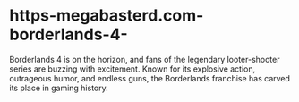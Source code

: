# https-megabasterd.com-borderlands-4-
Borderlands 4 is on the horizon, and fans of the legendary looter-shooter series are buzzing with excitement. Known for its explosive action, outrageous humor, and endless guns, the Borderlands franchise has carved its place in gaming history.
